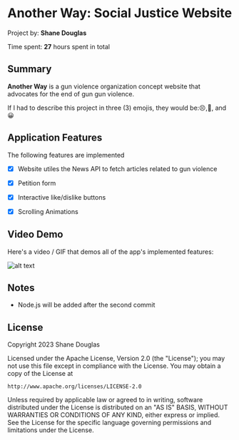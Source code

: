 
<!-- (This is a comment) INSTRUCTIONS: Go through this page and fill out any **bolded** entries with their correct values.-->

# Another Way: Social Justice Website

Project by: **Shane Douglas**

Time spent: **27** hours spent in total

## Summary

**Another Way** is a gun violence organization concept website that advocates for the end of gun gun violence.

If I had to describe this project in three (3) emojis, they would be::persevere:,:triumph:, and :grinning:

## Application Features

<!-- (This is a comment) Please be sure to change the [ ] to [x] for any features you completed.  If a feature is not checked [x], you might miss the points for that item! -->

The following features are implemented

- [x] Website utiles the News API to fetch articles related to gun violence
- [x] Petition form
- [x] Interactive like/dislike buttons
- [x] Scrolling Animations




## Video Demo

Here's a video / GIF that demos all of the app's implemented features:

![alt text](anotherway.gif)




## Notes
- Node.js will be added after the second commit
## License

Copyright 2023 Shane Douglas

Licensed under the Apache License, Version 2.0 (the "License");
you may not use this file except in compliance with the License.
You may obtain a copy of the License at

    http://www.apache.org/licenses/LICENSE-2.0

Unless required by applicable law or agreed to in writing, software
distributed under the License is distributed on an "AS IS" BASIS,
WITHOUT WARRANTIES OR CONDITIONS OF ANY KIND, either express or implied.
See the License for the specific language governing permissions and
limitations under the License.
